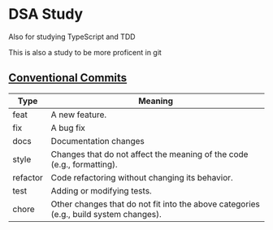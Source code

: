 # DSA Study

Also for studying TypeScript and TDD

This is also a study to be more proficent in git

## [Conventional Commits](https://www.conventionalcommits.org/en/v1.0.0-beta.2/specification)
| Type | Meaning |
|------|-------|
|feat | A new feature. |
|fix| A bug fix|
|docs|Documentation changes|
|style|Changes that do not affect the meaning of the code (e.g., formatting).|
|refactor|Code refactoring without changing its behavior.|
|test|Adding or modifying tests.
|chore|Other changes that do not fit into the above categories (e.g., build system changes).|